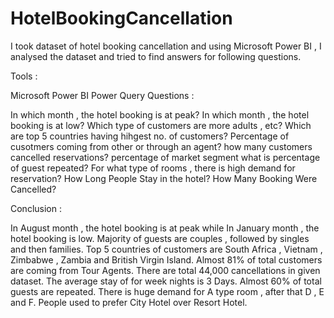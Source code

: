 # HotelBookingCancellation


I took dataset of hotel booking cancellation and using Microsoft Power BI , I analysed the dataset and tried to find answers for following questions.

Tools :

Microsoft Power BI
Power Query
Questions :

In which month , the hotel booking is at peak?
In which month , the hotel booking is at low?
Which type of customers are more adults , etc?
Which are top 5 countries having hihgest no. of customers?
Percentage of cusotmers coming from other or through an agent?
how many customers cancelled reservations?
percentage of market segment
what is percentage of guest repeated?
For what type of rooms , there is high demand for reservation?
How Long People Stay in the hotel?
How Many Booking Were Cancelled?


Conclusion :

In August month , the hotel booking is at peak while In January month , the hotel booking is low.
Majority of guests are couples , followed by singles and then families.
Top 5 countries of customers are South Africa , Vietnam , Zimbabwe , Zambia and British Virgin Island.
Almost 81% of total customers are coming from Tour Agents.
There are total 44,000 cancellations in given dataset.
The average stay of for week nights is 3 Days.
Almost 60% of total guests are repeated.
There is huge demand for A type room , after that D , E and F.
People used to prefer City Hotel over Resort Hotel.
